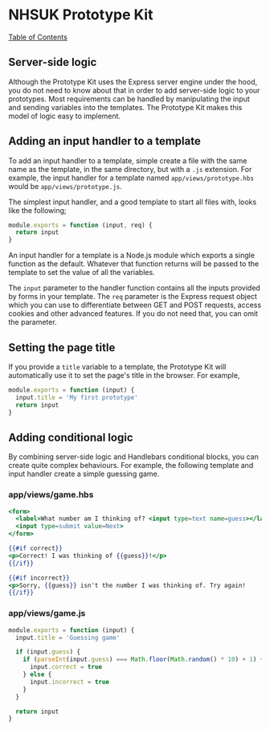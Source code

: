 # NHSUK Prototype Kit
[Table of Contents](/docs/guides/index.md)

## Server-side logic
Although the Prototype Kit uses the Express server engine under the hood, you do not need to
know about that in order to add server-side logic to your prototypes. Most requirements
can be handled by manipulating the input and sending variables into the templates.
The Prototype Kit makes this model of logic easy to implement.

## Adding an input handler to a template
To add an input handler to a template, simple create a file with the same name
as the template, in the same directory, but with a `.js` extension. For example,
the input handler for a template named `app/views/prototype.hbs` would be
`app/views/prototype.js`.

The simplest input handler, and a good template to start all files with, looks
like the following;

```js
module.exports = function (input, req) {
  return input
}
```

An input handler for a template is a Node.js module which exports a single function
as the default. Whatever that function returns will be passed to the template to
set the value of all the variables.

The `input` parameter to the handler function contains all the inputs provided by
forms in your template. The `req` parameter is the Express request object which
you can use to differentiate between GET and POST requests, access cookies and
other advanced features. If you do not need that, you can omit the parameter.

## Setting the page title
If you provide a `title` variable to a template, the Prototype Kit will automatically use it
to set the page's title in the browser. For example,

```js
module.exports = function (input) {
  input.title = 'My first prototype'
  return input
}
```

## Adding conditional logic
By combining server-side logic and Handlebars conditional blocks, you can create
quite complex behaviours. For example, the following template and input handler
create a simple guessing game.

### app/views/game.hbs
```handlebars
<form>
  <label>What number am I thinking of? <input type=text name=guess></label>
  <input type=submit value=Next>
</form>

{{#if correct}}
<p>Correct! I was thinking of {{guess}}!</p>
{{/if}}

{{#if incorrect}}
<p>Sorry, {{guess}} isn't the number I was thinking of. Try again!
{{/if}}
```

### app/views/game.js
```js
module.exports = function (input) {
  input.title = 'Guessing game'

  if (input.guess) {
    if (parseInt(input.guess) === Math.floor(Math.random() * 10) + 1) {
      input.correct = true
    } else {
      input.incorrect = true
    }
  }

  return input
}
```
